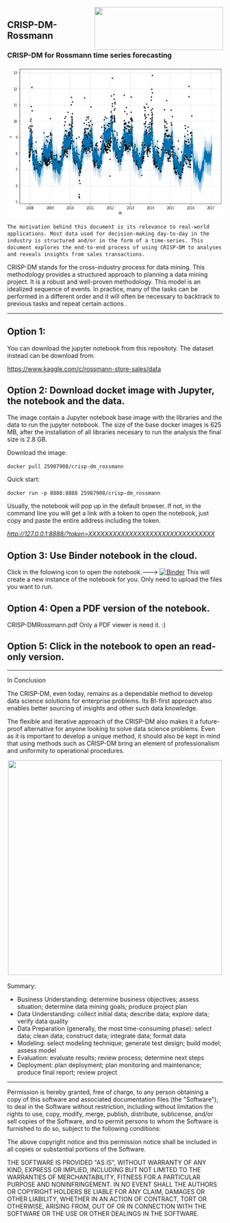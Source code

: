 <img align="right" width="300" height="100" src="https://www.rossmann.de/dam/jcr:0d0bb06a-8527-4d7c-ac70-7cb60e7d0007/ROSSMANN_Wort_Bild_Claim_Schutz_L_cmyk.2018-09-21-09-58-28.jpg">

## CRISP-DM-Rossmann
### CRISP-DM for Rossmann time series forecasting

<img align="center" width="850" height="350" src="quick_start_12_0.png">


    The motivation behind this document is its relevance to real-world applications. Most data used for decision-making day-to-day in the industry is structured and/or in the form of a time-series. This document explores the end-to-end process of using CRISP-DM to analyses and reveals insights from sales transactions.
CRISP-DM stands for the cross-industry process for data mining. This methodology provides a structured approach to planning a data mining project. It is a robust and well-proven methodology. This model is an idealized sequence of events. In practice, many of the tasks can be performed in a different order and it will often be necessary to backtrack to previous tasks and repeat certain actions
.
***
## Option 1:
You can download the jupyter notebook from this repositoty. The dataset instead can be download from:

https://www.kaggle.com/c/rossmann-store-sales/data

## Option 2: Download docket image with Jupyter, the notebook and the data.
The image contain a Jupyter notebook base image with the libraries and the data to run the jupyter notebook. The size of the base docker images is 625 MB, after the installation of all libraries necesary to run the analysis the final size is 2.8 GB.

Download the image:

`docker pull 25987908/crisp-dm_rossmann`

Quick start:

`docker run -p 8888:8888 25987908/crisp-dm_rossmann`

Usually, the notebook will pop up in the default browser. If not, in the command line you will get a link with a token to open the notebook, just copy and paste the entire address including the token.

*http://127.0.0.1:8888/?token=XXXXXXXXXXXXXXXXXXXXXXXXXXXXXXX*

## Option 3: Use Binder notebook in the cloud.

Click in the folowing icon to open the notebook.---> [![Binder](https://mybinder.org/badge_logo.svg)](https://mybinder.org/v2/gh/mbenetti/CRISP-DM-Rossmann/master) This will create a new instance of the notebook for you. Only need to upload the files you want to run.

## Option 4: Open a PDF version of the notebook.

CRISP-DMRossmann.pdf
Only a PDF viewer is need it. :)

## Option 5: Click in the notebook to open an read-only version.

***

In Conclusion

The CRISP-DM, even today, remains as a dependable method to develop data science solutions for enterprise problems. Its BI-first approach also enables better sourcing of insights and other such data knowledge.

The flexible and iterative approach of the CRISP-DM also makes it a future-proof alternative for anyone looking to solve data science problems. Even as it is important to develop a unique method, it should also be kept in mind that using methods such as CRISP-DM bring an element of professionalism and uniformity to operational procedures.

<p align="center">
  <img width="500" height="500" src="CRISP-DM.jpg">
</p>
Summary:

*    Business Understanding: determine business objectives; assess situation; determine data mining goals; produce project plan
*    Data Understanding: collect initial data; describe data; explore data; verify data quality
*    Data Preparation (generally, the most time-consuming phase): select data; clean data; construct data; integrate data; format data
*    Modeling: select modeling technique; generate test design; build model; assess model
*    Evaluation: evaluate results; review process; determine next steps
*    Deployment: plan deployment; plan monitoring and maintenance; produce final report; review project

***

Permission is hereby granted, free of charge, to any person obtaining a copy
of this software and associated documentation files (the "Software"), to deal
in the Software without restriction, including without limitation the rights
to use, copy, modify, merge, publish, distribute, sublicense, and/or sell
copies of the Software, and to permit persons to whom the Software is
furnished to do so, subject to the following conditions:

The above copyright notice and this permission notice shall be included in
all copies or substantial portions of the Software.

THE SOFTWARE IS PROVIDED "AS IS", WITHOUT WARRANTY OF ANY KIND, EXPRESS OR
IMPLIED, INCLUDING BUT NOT LIMITED TO THE WARRANTIES OF MERCHANTABILITY,
FITNESS FOR A PARTICULAR PURPOSE AND NONINFRINGEMENT. IN NO EVENT SHALL THE
AUTHORS OR COPYRIGHT HOLDERS BE LIABLE FOR ANY CLAIM, DAMAGES OR OTHER
LIABILITY, WHETHER IN AN ACTION OF CONTRACT, TORT OR OTHERWISE, ARISING FROM,
OUT OF OR IN CONNECTION WITH THE SOFTWARE OR THE USE OR OTHER DEALINGS IN
THE SOFTWARE.
